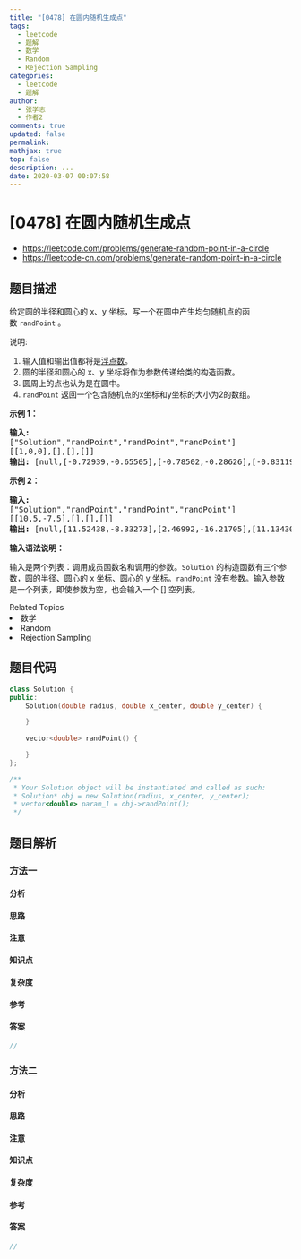 ```yaml
---
title: "[0478] 在圆内随机生成点"
tags:
  - leetcode
  - 题解
  - 数学
  - Random
  - Rejection Sampling
categories:
  - leetcode
  - 题解
author:
  - 张学志
  - 作者2
comments: true
updated: false
permalink:
mathjax: true
top: false
description: ...
date: 2020-03-07 00:07:58
---
```



# [0478] 在圆内随机生成点
* https://leetcode.com/problems/generate-random-point-in-a-circle
* https://leetcode-cn.com/problems/generate-random-point-in-a-circle


## 题目描述

<p>给定圆的半径和圆心的 x、y 坐标，写一个在圆中产生均匀随机点的函数&nbsp;<code>randPoint</code>&nbsp;。</p>

<p>说明:</p>

<ol>
	<li>输入值和输出值都将是<a href="https://baike.baidu.com/item/%E6%B5%AE%E7%82%B9%E6%95%B0/6162520">浮点数</a>。</li>
	<li>圆的半径和圆心的 x、y 坐标将作为参数传递给类的构造函数。</li>
	<li>圆周上的点也认为是在圆中。</li>
	<li><code>randPoint</code>&nbsp;返回一个包含随机点的x坐标和y坐标的大小为2的数组。</li>
</ol>

<p><strong>示例 1：</strong></p>

<pre>
<strong>输入: 
</strong>[&quot;Solution&quot;,&quot;randPoint&quot;,&quot;randPoint&quot;,&quot;randPoint&quot;]
[[1,0,0],[],[],[]]
<strong>输出: </strong>[null,[-0.72939,-0.65505],[-0.78502,-0.28626],[-0.83119,-0.19803]]
</pre>

<p><strong>示例 2：</strong></p>

<pre>
<strong>输入: 
</strong>[&quot;Solution&quot;,&quot;randPoint&quot;,&quot;randPoint&quot;,&quot;randPoint&quot;]
[[10,5,-7.5],[],[],[]]
<strong>输出: </strong>[null,[11.52438,-8.33273],[2.46992,-16.21705],[11.13430,-12.42337]]</pre>

<p><strong>输入语法说明：</strong></p>

<p>输入是两个列表：调用成员函数名和调用的参数。<code>Solution</code>&nbsp;的构造函数有三个参数，圆的半径、圆心的 x 坐标、圆心的 y 坐标。<code>randPoint</code>&nbsp;没有参数。输入参数是一个列表，即使参数为空，也会输入一个 [] 空列表。</p>
<div><div>Related Topics</div><div><li>数学</li><li>Random</li><li>Rejection Sampling</li></div></div>


## 题目代码

```cpp
class Solution {
public:
    Solution(double radius, double x_center, double y_center) {

    }
    
    vector<double> randPoint() {

    }
};

/**
 * Your Solution object will be instantiated and called as such:
 * Solution* obj = new Solution(radius, x_center, y_center);
 * vector<double> param_1 = obj->randPoint();
 */
```


## 题目解析


### 方法一

#### 分析

#### 思路

#### 注意

#### 知识点

#### 复杂度

#### 参考

#### 答案

```cpp
//
```


### 方法二

#### 分析

#### 思路

#### 注意

#### 知识点

#### 复杂度

#### 参考

#### 答案

```cpp
//
```


